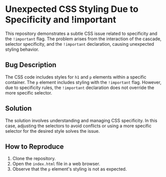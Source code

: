 # Unexpected CSS Styling Due to Specificity and !important

This repository demonstrates a subtle CSS issue related to specificity and the `!important` flag. The problem arises from the interaction of the cascade, selector specificity, and the `!important` declaration, causing unexpected styling behavior.

## Bug Description
The CSS code includes styles for `h1` and `p` elements within a specific container.  The `p` element includes styling with the `!important` flag. However, due to specificity rules, the `!important` declaration does not override the more specific selector.

## Solution
The solution involves understanding and managing CSS specificity. In this case, adjusting the selectors to avoid conflicts or using a more specific selector for the desired style solves the issue.

## How to Reproduce
1. Clone the repository.
2. Open the `index.html` file in a web browser.
3. Observe that the `p` element's styling is not as expected.